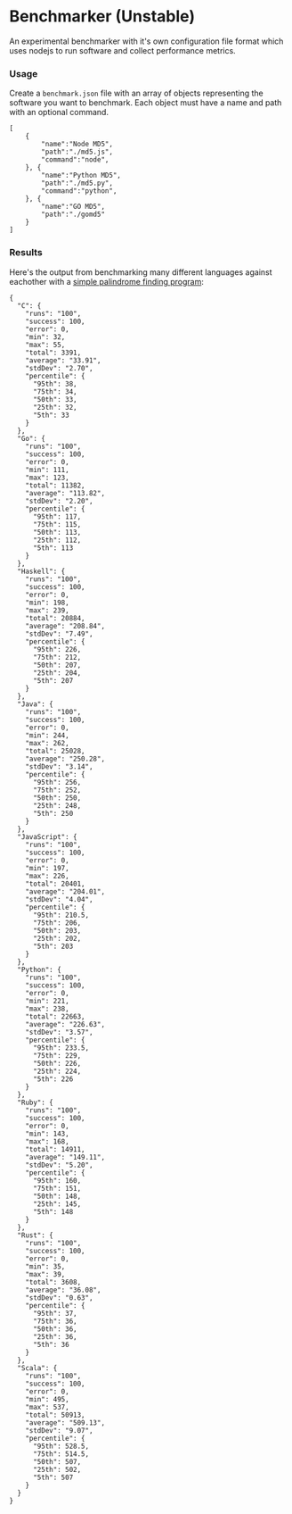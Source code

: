 # Benchmarker (Unstable)

An experimental benchmarker with it's own configuration file format which uses nodejs to run software and collect performance metrics. 

### Usage

Create a `benchmark.json` file with an array of objects representing the software you want to benchmark. Each object must have a name and path with an optional command. 

	[
		{
			"name":"Node MD5",
			"path":"./md5.js",
			"command":"node",
		}, {
			"name":"Python MD5",
			"path":"./md5.py",
			"command":"python",
		}, {
			"name":"GO MD5",
			"path":"./gomd5"
		}
	]

### Results

Here's the output from benchmarking many different languages against eachother with a [simple palindrome finding program](https://github.com/montanaflynn/palindromes):

	{
	  "C": {
	    "runs": "100",
	    "success": 100,
	    "error": 0,
	    "min": 32,
	    "max": 55,
	    "total": 3391,
	    "average": "33.91",
	    "stdDev": "2.70",
	    "percentile": {
	      "95th": 38,
	      "75th": 34,
	      "50th": 33,
	      "25th": 32,
	      "5th": 33
	    }
	  },
	  "Go": {
	    "runs": "100",
	    "success": 100,
	    "error": 0,
	    "min": 111,
	    "max": 123,
	    "total": 11382,
	    "average": "113.82",
	    "stdDev": "2.20",
	    "percentile": {
	      "95th": 117,
	      "75th": 115,
	      "50th": 113,
	      "25th": 112,
	      "5th": 113
	    }
	  },
	  "Haskell": {
	    "runs": "100",
	    "success": 100,
	    "error": 0,
	    "min": 198,
	    "max": 239,
	    "total": 20884,
	    "average": "208.84",
	    "stdDev": "7.49",
	    "percentile": {
	      "95th": 226,
	      "75th": 212,
	      "50th": 207,
	      "25th": 204,
	      "5th": 207
	    }
	  },
	  "Java": {
	    "runs": "100",
	    "success": 100,
	    "error": 0,
	    "min": 244,
	    "max": 262,
	    "total": 25028,
	    "average": "250.28",
	    "stdDev": "3.14",
	    "percentile": {
	      "95th": 256,
	      "75th": 252,
	      "50th": 250,
	      "25th": 248,
	      "5th": 250
	    }
	  },
	  "JavaScript": {
	    "runs": "100",
	    "success": 100,
	    "error": 0,
	    "min": 197,
	    "max": 226,
	    "total": 20401,
	    "average": "204.01",
	    "stdDev": "4.04",
	    "percentile": {
	      "95th": 210.5,
	      "75th": 206,
	      "50th": 203,
	      "25th": 202,
	      "5th": 203
	    }
	  },
	  "Python": {
	    "runs": "100",
	    "success": 100,
	    "error": 0,
	    "min": 221,
	    "max": 238,
	    "total": 22663,
	    "average": "226.63",
	    "stdDev": "3.57",
	    "percentile": {
	      "95th": 233.5,
	      "75th": 229,
	      "50th": 226,
	      "25th": 224,
	      "5th": 226
	    }
	  },
	  "Ruby": {
	    "runs": "100",
	    "success": 100,
	    "error": 0,
	    "min": 143,
	    "max": 168,
	    "total": 14911,
	    "average": "149.11",
	    "stdDev": "5.20",
	    "percentile": {
	      "95th": 160,
	      "75th": 151,
	      "50th": 148,
	      "25th": 145,
	      "5th": 148
	    }
	  },
	  "Rust": {
	    "runs": "100",
	    "success": 100,
	    "error": 0,
	    "min": 35,
	    "max": 39,
	    "total": 3608,
	    "average": "36.08",
	    "stdDev": "0.63",
	    "percentile": {
	      "95th": 37,
	      "75th": 36,
	      "50th": 36,
	      "25th": 36,
	      "5th": 36
	    }
	  },
	  "Scala": {
	    "runs": "100",
	    "success": 100,
	    "error": 0,
	    "min": 495,
	    "max": 537,
	    "total": 50913,
	    "average": "509.13",
	    "stdDev": "9.07",
	    "percentile": {
	      "95th": 528.5,
	      "75th": 514.5,
	      "50th": 507,
	      "25th": 502,
	      "5th": 507
	    }
	  }
	}